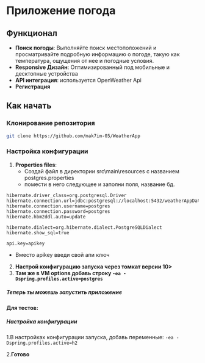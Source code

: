 # Приложение погода

## Функционал

- **Поиск погоды**: Выполняйте поиск местоположений и просматривайте подробную информацию о погоде, такую как
  температура, ощущения от нее и погодные условия.
- **Responsive Дизайн**: Оптимизированный под мобильные и десктопные устройства
- **API интеграция**: используется OpenWeather Api
- **Регистрация**

## Как начать

### Клонирование репозитория

```bash
git clone https://github.com/mak7im-05/WeatherApp
```

### Настройка конфигурации

1. **Properties files**:
    - Создай файл в директории src\main\resources с названием postgres.properties
    - помести в него следующее и заполни поля, название бд.

```angular2html
hibernate.driver_class=org.postgresql.Driver
hibernate.connection.url=jdbc:postgresql://localhost:5432/weatherAppDatabase
hibernate.connection.username=postgres
hibernate.connection.password=postgres
hibernate.hbm2ddl.auto=update

hibernate.dialect=org.hibernate.dialect.PostgreSQLDialect
hibernate.show_sql=true

api.key=apikey
```
- Вместо apikey введи свой апи ключ
2. **Настрой конфигурацию запуска через томкат версии 10>**
3. **Там же в VM options добавь строку ```-ea -Dspring.profiles.active=postgres```**
##### Теперь ты можешь запустить приложение

#### Для тестов:

##### Настройка конфигурации

1.В настройках конфигурации запуска, добавь переменные:
```-ea -Dspring.profiles.active=h2```

2.**Готово**

